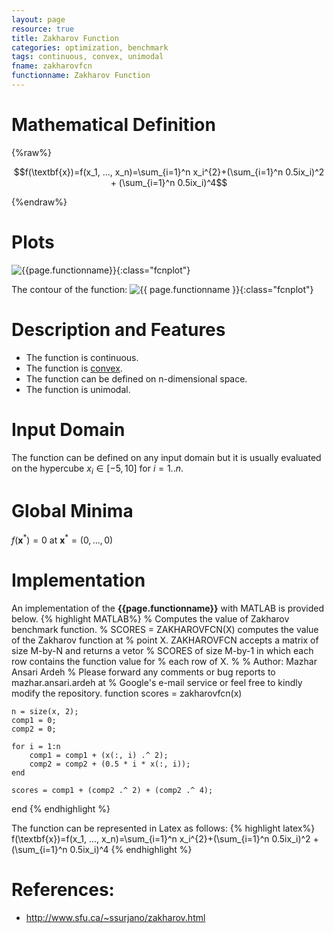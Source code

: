 ```yaml
---
layout: page
resource: true
title: Zakharov Function
categories: optimization, benchmark
tags: continuous, convex, unimodal
fname: zakharovfcn
functionname: Zakharov Function
---
```

<head>
	<script type="text/x-mathjax-config">
	  MathJax.Hub.Config({tex2jax: {inlineMath: [['$','$'], ['\\(','\\)']]}});
	</script>
	<script type="text/javascript" async
	  src="https://cdn.mathjax.org/mathjax/latest/MathJax.js?config=TeX-AMS_CHTML">
	</script>
</head>


# Mathematical Definition

{%raw%}

$$f(\textbf{x})=f(x_1, ..., x_n)=\sum_{i=1}^n x_i^{2}+(\sum_{i=1}^n 0.5ix_i)^2 + (\sum_{i=1}^n 0.5ix_i)^4$$

{%endraw%}

# Plots
![{{page.functionname}}]({{site.baseurl}}/benchmarkfcns/plots/{{page.fname}}.png){:class="fcnplot"}

The contour of the function: 
![{{ page.functionname }}]({{site.baseurl}}/benchmarkfcns/plots/{{page.fname}}_contour.png){:class="fcnplot"}

# Description and Features
* The function is continuous.
* The function is [convex](https://en.wikipedia.org/wiki/Convex_function).
* The function can be defined on n-dimensional space. 
* The function is unimodal.

# Input Domain
The function can be defined on any input domain but it is usually evaluated on the hypercube $x_i \in [-5, 10]$ for $i = 1..n$.

# Global Minima
$f(\textbf{x}^{\ast}) = 0$ at $\textbf{x}^{\ast} = (0, ..., 0)$

# Implementation
An implementation of the **{{page.functionname}}** with MATLAB is provided below. 
{% highlight MATLAB%}
% Computes the value of Zakharov benchmark function.
% SCORES = ZAKHAROVFCN(X) computes the value of the Zakharov function at 
% point X. ZAKHAROVFCN accepts a matrix of size M-by-N and returns a vetor 
% SCORES of size M-by-1 in which each row contains the function value for
% each row of X.
% 
% Author: Mazhar Ansari Ardeh
% Please forward any comments or bug reports to mazhar.ansari.ardeh at
% Google's e-mail service or feel free to kindly modify the repository.
function scores = zakharovfcn(x)

    n = size(x, 2);
    comp1 = 0;
    comp2 = 0;
    
    for i = 1:n
        comp1 = comp1 + (x(:, i) .^ 2);
        comp2 = comp2 + (0.5 * i * x(:, i));
    end
     
    scores = comp1 + (comp2 .^ 2) + (comp2 .^ 4);
end
{% endhighlight %}

The function can be represented in Latex as follows:
{% highlight latex%}
f(\textbf{x})=f(x_1, ..., x_n)=\sum_{i=1}^n x_i^{2}+(\sum_{i=1}^n 0.5ix_i)^2 + (\sum_{i=1}^n 0.5ix_i)^4
{% endhighlight %}

# References:
* http://www.sfu.ca/~ssurjano/zakharov.html
